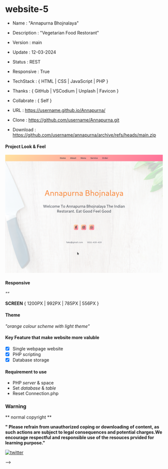 
# website-5

- Name : "Annapurna Bhojnalaya"

- Description : "Vegetarian Food Restorant"

- Version : main

- Update : 12-03-2024

- Status : REST

- Responsive : True

- TechStack : { HTML | CSS | JavaScript | PHP }

- Thanks : { GitHub | VSCodium | Unplash | Favicon }

- Collabrate : { Self }

- URL : https://username.github.io/Annapurna/

- Clone : https://github.com/username/Annapurna.git

- Download : https://github.com/username/annapurna/archive/refs/heads/main.zip

#### Project Look & Feel

![NETWORK_ERROR](./data/annapurnaHome.png)

#### Responsive

_""_

  **SCREEN** { 1200PX | 992PX | 785PX | 556PX }

#### Theme

_"orange colour scheme with light theme"_

#### Key Feature that make website more valuble

 - [x] Single webpage website
 - [X] PHP scripting
 - [x] Database storage

#### Requirement to use

-  PHP _server_ & space
-  Set _database_ & _table_
-  Reset Connection.php

### Warning

** normal copyright **

__" Please refrain from unauthorized coping or downloading of content, as such actions are subject to legal consequences and potential charges.We encourage respectful and responsible use of the resouces prvided for learning purpose."__

[![twitter](https://img.shields.io/badge/MayankDevil-1DA1F2?style=for-the-badge&logo=github&logoColor=white)](https://github.com/MayankDevil/)

-->
